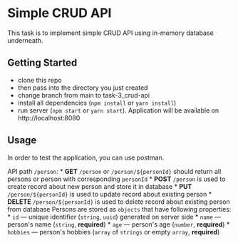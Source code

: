 # Simple CRUD API

This task is to implement simple CRUD API using in-memory database underneath.

## Getting Started
- clone this repo
- then pass into the directory you just created
- change branch from main to task-3_crud-api 
- install all dependencies (`npm install` or `yarn install`)
- run server (`npm start` or `yarn start`). Application will be available on http://localhost:8080

## Usage
In order to test the application, you can use postman.

API path `/person`:
    * **GET** `/person` or `/person/${personId}` should return all persons or person with corresponding `personId`
    * **POST** `/person` is used to create record about new person and store it in database
    * **PUT** `/person/${personId}` is used to update record about existing person
    * **DELETE** `/person/${personId}` is used to delete record about existing person from database
Persons are stored as `objects` that have following properties:
    * `id` — unique identifier (`string`, `uuid`) generated on server side
    * `name` — person's name (`string`, **required**)
    * `age` — person's age (`number`, **required**)
    * `hobbies` — person's hobbies (`array` of `strings` or empty `array`, **required**)

